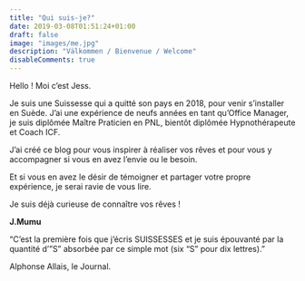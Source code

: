 ```yaml
---
title: "Qui suis-je?"
date: 2019-03-08T01:51:24+01:00
draft: false
image: "images/me.jpg"
description: "Välkommen / Bienvenue / Welcome"
disableComments: true
---
```


Hello ! Moi c’est Jess.


Je suis une Suissesse qui a quitté son pays en 2018, pour venir s’installer en Suède.
J’ai une expérience de neufs années en tant qu’Office Manager, je suis diplômée Maître Praticien en PNL, bientôt diplômée Hypnothérapeute et Coach ICF.


J’ai créé ce blog pour vous inspirer à réaliser vos rêves et pour vous y accompagner si vous en avez l’envie ou le besoin. 

Et si vous en avez le désir de témoigner et partager votre propre expérience, je serai ravie de vous lire. 

Je suis déjà curieuse de connaître vos rêves !

**J.Mumu**

“C’est la première fois que j’écris SUISSESSES et je suis épouvanté par la quantité d’”S” absorbée par ce simple mot (six “S” pour dix lettres).”

Alphonse Allais, le Journal.
